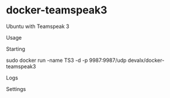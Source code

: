 docker-teamspeak3
=================

Ubuntu with Teamspeak 3

Usage

Starting

sudo docker run -name TS3 -d -p 9987:9987/udp devalx/docker-teamspeak3 

Logs

Settings
